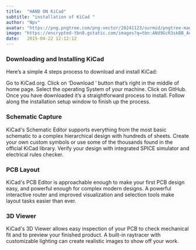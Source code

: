 ```yaml
---
title:  "HAND ON KiCad"
subtitle: "installation of KiCad "
author: "Npv"
avatar: "https://png.pngtree.com/png-vector/20241123/ourmid/pngtree-magical-book-world-illustration-png-image_14551987.png"
image: "https://encrypted-tbn0.gstatic.com/images?q=tbn:ANd9GcR3skBB_AudQ1he9hBstfh41d_S6d6hT8QR_w&s"
date:   2015-04-22 12:12:12
---
```


### Downloading and Installing KiCad
Here’s a simple 4 steps process to download and install KiCad:

Go to KiCad.org.
Click on ‘Download ‘ button that’s right in the middle of home page.
Select the operating System of your machine.
Click on GitHub.
Once you have downloaded it’s a straightforward process to install. Follow along the installation setup window to finish up the process.

### Schematic Capture
KiCad's Schematic Editor supports everything from the most basic schematic to a complex hierarchical design with hundreds of sheets. Create your own custom symbols or use some of the thousands found in the official KiCad library. Verify your design with integrated SPICE simulator and electrical rules checker.

### PCB Layout
KiCad's PCB Editor is approachable enough to make your first PCB design easy, and powerful enough for complex modern designs. A powerful interactive router and improved visualization and selection tools make layout tasks easier than ever.

### 3D Viewer
KiCad's 3D Viewer allows easy inspection of your PCB to check mechanical fit and to preview your finished product. A built-in raytracer with customizable lighting can create realistic images to show off your work.






